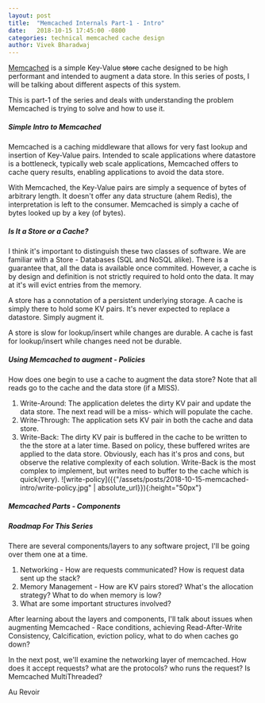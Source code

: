 ```yaml
---
layout: post
title:  "Memcached Internals Part-1 - Intro"
date:   2018-10-15 17:45:00 -0800
categories: technical memcached cache design
author: Vivek Bharadwaj
---
```


[Memcached][memcached-link] is a simple Key-Value ~~store~~ cache designed to be high performant and intended to augment a data store. In this series of posts, I will be talking about different aspects of this system. 

This is part-1 of the series and deals with understanding the problem Memcached is trying to solve and how to use it. 

##### Simple Intro to Memcached

Memcached is a caching middleware that allows for very fast lookup and insertion of Key-Value pairs. Intended to scale applications where datastore is a bottleneck, typically web scale applications, Memcached offers to cache query results, enabling applications to avoid the data store. 

With Memcached, the Key-Value pairs are simply a sequence of bytes of arbitrary length. It doesn't offer any data structure (ahem Redis), the interpretation is left to the consumer. Memcached is simply a cache of bytes looked up by a key (of bytes). 

##### Is It a Store or a Cache?

I think it's important to distinguish these two classes of software. We are familiar with a Store - Databases (SQL and NoSQL alike). There is a guarantee that, all the data is available once commited. However, a cache is by design and definition is not strictly required to hold onto the data. It may at it's will evict entries from the memory. 

A store has a connotation of a persistent underlying storage. A cache is simply there to hold some KV pairs. It's never expected to replace a datastore. Simply augment it. 

A store is slow for lookup/insert while changes are durable.
A cache is fast for lookup/insert while changes need not be durable.

##### Using Memcached to augment - Policies
How does one begin to use a cache to augment the data store?
Note that all reads go to the cache and the data store (if a MISS).
1. Write-Around: The application deletes the dirty KV pair and update the data store. The next read will be a miss- which will populate the cache.
2. Write-Through: The application sets KV pair in both the cache and data store. 
3. Write-Back: The dirty KV pair is buffered in the cache to be written to the the store at a later time. Based on policy, these buffered writes are applied to the data store. 
Obviously, each has it's pros and cons, but observe the relative complexity of each solution. Write-Back is the most complex to implement, but writes need to buffer to the cache which is quick(very).
![write-policy]({{"/assets/posts/2018-10-15-memcached-intro/write-policy.jpg" | absolute_url}}){:height="50px"}


##### Memcached Parts - Components



##### Roadmap For This Series
There are several components/layers to any software project, I'll be going over them one at a time.
1. Networking - How are requests communicated? How is request data sent up the stack?
2. Memory Management - How are KV pairs stored? What's the allocation strategy? What to do when memory is low?
3. What are some important structures involved?

After learning about the layers and components, I'll talk about issues when augmenting Memcached - Race conditions, achieving Read-After-Write Consistency, Calcification, eviction policy, what to do when caches go down?

In the next post, we'll examine the networking layer of memcached. How does it accept requests? what are the protocols? who runs the request? Is Memcached MultiThreaded?

Au Revoir

[memcached-link]: https://memcached.org/